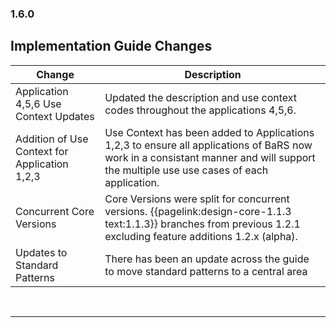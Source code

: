 <div class="bars-blg-expander">
<div class="bars-blg-expander-entry" id="v1.5.0">

### 1.6.0

## Implementation Guide Changes

| Change                                | Description                                                                                             |
|---------------------------------------|---------------------------------------------------------------------------------------------------------|
| Application 4,5,6 Use Context Updates     | Updated the description and use context codes throughout the applications 4,5,6.          |
| Addition of Use Context for Application 1,2,3          |Use Context has been added to Applications 1,2,3 to ensure all applications of BaRS now work in a consistant manner and will support the multiple use use cases of each application.       |
|Concurrent Core Versions | Core Versions were split for concurrent versions. {{pagelink:design-core-1.1.3 text:1.1.3}} branches from previous 1.2.1 excluding feature additions 1.2.x (alpha).|
|Updates to Standard Patterns  |There has been an update across the guide to move standard patterns to a central area|


<p>
</div>
</div>
<br>
<hr>
